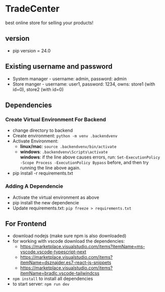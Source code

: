 # TradeCenter
best online store for selling your products! <br/>

## version
* pip version = 24.0

## Existing username and password
* System manager - username: admin, password: admin
* Store manger - username: user1, password: 1234, owns: store1 (with id=0), store2 (with id=0) 

## Dependencies
### Create Virtual Environment For Backend
* change directory to backend
* Create environment: `python -m venv .backendvenv`
* Activate Environment:
  * **linux/mac**: `source .backendvenv/bin/activate`
  * **windows**: `.backendvenv\Scripts\activate`  
  **windows**: if the line above causes errors, run:
    `Set-ExecutionPolicy -Scope Process -ExecutionPolicy Bypass`
    before, and then try running the line above again.
* pip install -r requirements.txt <br/>

### Adding A Dependencie
* Activate the virtual environment as above
* pip install the new dependencie
* Update requirements.txt:
  `pip freeze > requirements.txt`

## For Frontend
* download nodejs (make sure npm is also downloaded)
* for working with vscode download the dependencies:
  * https://marketplace.visualstudio.com/items?itemName=ms-vscode.vscode-typescript-next
  * https://marketplace.visualstudio.com/items?itemName=dsznajder.es7-react-js-snippets
  * https://marketplace.visualstudio.com/items?itemName=bradlc.vscode-tailwindcss
* `npm install` to install all dependencies
* to start server: `npm run dev`

